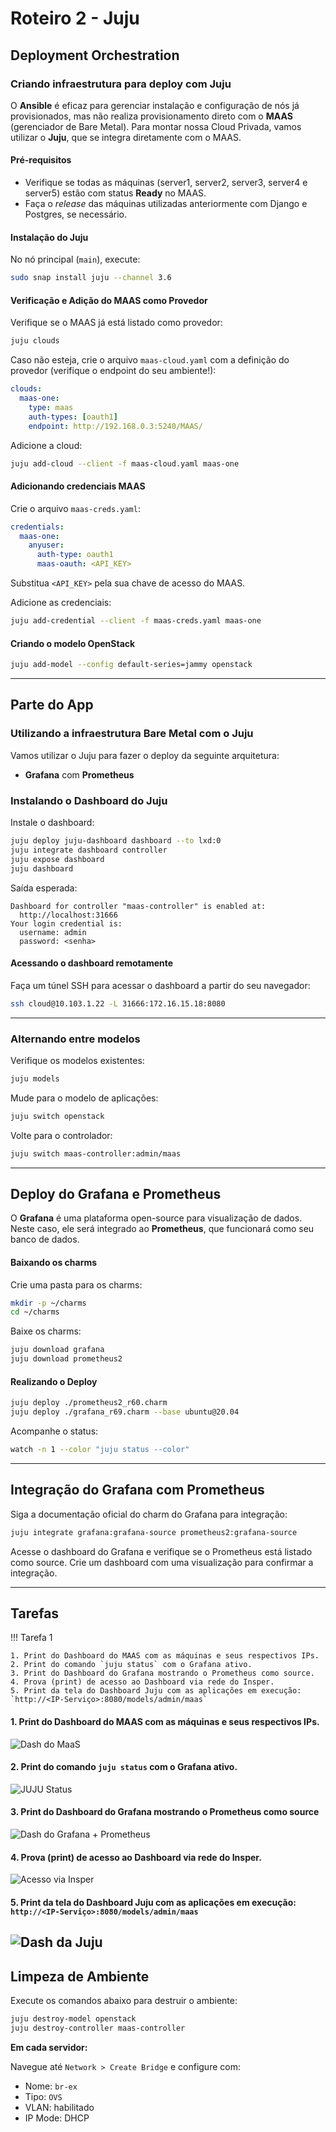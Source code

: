 # Roteiro 2 - Juju

## Deployment Orchestration

### Criando infraestrutura para deploy com Juju

O **Ansible** é eficaz para gerenciar instalação e configuração de nós já provisionados, mas não realiza provisionamento direto com o **MAAS** (gerenciador de Bare Metal). Para montar nossa Cloud Privada, vamos utilizar o **Juju**, que se integra diretamente com o MAAS.

#### Pré-requisitos

- Verifique se todas as máquinas (server1, server2, server3, server4 e server5) estão com status **Ready** no MAAS.
- Faça o *release* das máquinas utilizadas anteriormente com Django e Postgres, se necessário.

#### Instalação do Juju

No nó principal (`main`), execute:

```bash
sudo snap install juju --channel 3.6
```

#### Verificação e Adição do MAAS como Provedor

Verifique se o MAAS já está listado como provedor:

```bash
juju clouds
```

Caso não esteja, crie o arquivo `maas-cloud.yaml` com a definição do provedor (verifique o endpoint do seu ambiente!):

```yaml
clouds:
  maas-one:
    type: maas
    auth-types: [oauth1]
    endpoint: http://192.168.0.3:5240/MAAS/
```

Adicione a cloud:

```bash
juju add-cloud --client -f maas-cloud.yaml maas-one
```

#### Adicionando credenciais MAAS

Crie o arquivo `maas-creds.yaml`:

```yaml
credentials:
  maas-one:
    anyuser:
      auth-type: oauth1
      maas-oauth: <API_KEY>
```

Substitua `<API_KEY>` pela sua chave de acesso do MAAS.

Adicione as credenciais:

```bash
juju add-credential --client -f maas-creds.yaml maas-one
```

#### Criando o modelo OpenStack

```bash
juju add-model --config default-series=jammy openstack
```

---

## Parte do App

### Utilizando a infraestrutura Bare Metal com o Juju

Vamos utilizar o Juju para fazer o deploy da seguinte arquitetura:

- **Grafana** com **Prometheus**

### Instalando o Dashboard do Juju

Instale o dashboard:

```bash
juju deploy juju-dashboard dashboard --to lxd:0
juju integrate dashboard controller
juju expose dashboard
juju dashboard
```

Saída esperada:

```
Dashboard for controller "maas-controller" is enabled at:
  http://localhost:31666
Your login credential is:
  username: admin
  password: <senha>
```

#### Acessando o dashboard remotamente

Faça um túnel SSH para acessar o dashboard a partir do seu navegador:

```bash
ssh cloud@10.103.1.22 -L 31666:172.16.15.18:8080
```

---

### Alternando entre modelos

Verifique os modelos existentes:

```bash
juju models
```

Mude para o modelo de aplicações:

```bash
juju switch openstack
```

Volte para o controlador:

```bash
juju switch maas-controller:admin/maas
```

---

## Deploy do Grafana e Prometheus

O **Grafana** é uma plataforma open-source para visualização de dados. Neste caso, ele será integrado ao **Prometheus**, que funcionará como seu banco de dados.

#### Baixando os charms

Crie uma pasta para os charms:

```bash
mkdir -p ~/charms
cd ~/charms
```

Baixe os charms:

```bash
juju download grafana
juju download prometheus2
```

#### Realizando o Deploy

```bash
juju deploy ./prometheus2_r60.charm
juju deploy ./grafana_r69.charm --base ubuntu@20.04
```

Acompanhe o status:

```bash
watch -n 1 --color "juju status --color"
```

---

## Integração do Grafana com Prometheus

Siga a documentação oficial do charm do Grafana para integração:

```bash
juju integrate grafana:grafana-source prometheus2:grafana-source
```

Acesse o dashboard do Grafana e verifique se o Prometheus está listado como source. Crie um dashboard com uma visualização para confirmar a integração.

---

## Tarefas

!!! Tarefa 1

    1. Print do Dashboard do MAAS com as máquinas e seus respectivos IPs.
    2. Print do comando `juju status` com o Grafana ativo.
    3. Print do Dashboard do Grafana mostrando o Prometheus como source.
    4. Prova (print) de acesso ao Dashboard via rede do Insper.
    5. Print da tela do Dashboard Juju com as aplicações em execução:  
    `http://<IP-Serviço>:8080/models/admin/maas`

#### 1. Print do Dashboard do MAAS com as máquinas e seus respectivos IPs.
![Dash do MaaS](imgs/tarefa1_1.png)

#### 2. Print do comando `juju status` com o Grafana ativo.
![JUJU Status](imgs/tarefa1_2.png)

#### 3. Print do Dashboard do Grafana mostrando o Prometheus como source
![Dash do Grafana + Prometheus](imgs/tarefa1_3.png)

#### 4. Prova (print) de acesso ao Dashboard via rede do Insper.
![Acesso via Insper](imgs/tarefa1_4.png)

#### 5. Print da tela do Dashboard Juju com as aplicações em execução: `http://<IP-Serviço>:8080/models/admin/maas`
![Dash da Juju](imgs/tarefa1_5.png)
---

## Limpeza de Ambiente

Execute os comandos abaixo para destruir o ambiente:

```bash
juju destroy-model openstack
juju destroy-controller maas-controller
```

**Em cada servidor:**

Navegue até `Network > Create Bridge` e configure com:

- Nome: `br-ex`
- Tipo: `OVS`
- VLAN: habilitado
- IP Mode: DHCP

